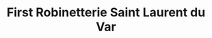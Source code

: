 ---
title: "First Robinetterie Saint Laurent du Var"
url: /saint-laurent-du-var/first-robinetterie-saint-laurent-du-var/
shop: supermarché
---